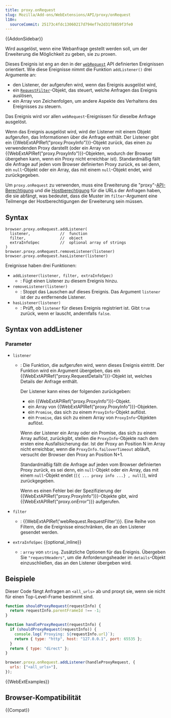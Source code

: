 ```yaml
---
title: proxy.onRequest
slug: Mozilla/Add-ons/WebExtensions/API/proxy/onRequest
l10n:
  sourceCommit: 25173c4fdc13060217d794ef7e2d31f8859f3fe0
---
```


{{AddonSidebar}}

Wird ausgelöst, wenn eine Webanfrage gestellt werden soll, um der Erweiterung die Möglichkeit zu geben, sie zu proxen.

Dieses Ereignis ist eng an den in der [`webRequest`](/de/docs/Mozilla/Add-ons/WebExtensions/API/webRequest) API definierten Ereignissen orientiert. Wie diese Ereignisse nimmt die Funktion `addListener()` drei Argumente an:

- den Listener, der aufgerufen wird, wenn das Ereignis ausgelöst wird,
- ein [`RequestFilter`](/de/docs/Mozilla/Add-ons/WebExtensions/API/webRequest/RequestFilter)-Objekt, das steuert, welche Anfragen das Ereignis auslösen,
- ein Array von Zeichenfolgen, um andere Aspekte des Verhaltens des Ereignisses zu steuern.

Das Ereignis wird vor allen `webRequest`-Ereignissen für dieselbe Anfrage ausgelöst.

Wenn das Ereignis ausgelöst wird, wird der Listener mit einem Objekt aufgerufen, das Informationen über die Anfrage enthält. Der Listener gibt ein {{WebExtAPIRef("proxy.ProxyInfo")}}-Objekt zurück, das einen zu verwendenden Proxy darstellt (oder ein Array von {{WebExtAPIRef("proxy.ProxyInfo")}}-Objekten, wodurch der Browser übergehen kann, wenn ein Proxy nicht erreichbar ist). Standardmäßig fällt die Anfrage auf jeden vom Browser definierten Proxy zurück, es sei denn, ein `null`-Objekt oder ein Array, das mit einem `null`-Objekt endet, wird zurückgegeben.

Um `proxy.onRequest` zu verwenden, muss eine Erweiterung die "proxy"-[API-Berechtigung](/de/docs/Mozilla/Add-ons/WebExtensions/manifest.json/permissions#api_permissions) und die [Hostberechtigung](/de/docs/Mozilla/Add-ons/WebExtensions/manifest.json/permissions#host_permissions) für die URLs der Anfragen haben, die sie abfängt, was bedeutet, dass die Muster im `filter`-Argument eine Teilmenge der Hostberechtigungen der Erweiterung sein müssen.

## Syntax

```js-nolint
browser.proxy.onRequest.addListener(
  listener,             //  function
  filter,               //  object
  extraInfoSpec         //  optional array of strings
)
browser.proxy.onRequest.removeListener(listener)
browser.proxy.onRequest.hasListener(listener)
```

Ereignisse haben drei Funktionen:

- `addListener(listener, filter, extraInfoSpec)`
  - : Fügt einen Listener zu diesem Ereignis hinzu.
- `removeListener(listener)`
  - : Stoppt das Lauschen auf dieses Ereignis. Das Argument `listener` ist der zu entfernende Listener.
- `hasListener(listener)`
  - : Prüft, ob `listener` für dieses Ereignis registriert ist. Gibt `true` zurück, wenn er lauscht, andernfalls `false`.

## Syntax von addListener

### Parameter

- `listener`

  - : Die Funktion, die aufgerufen wird, wenn dieses Ereignis eintritt. Der Funktion wird ein Argument übergeben, das ein {{WebExtAPIRef("proxy.RequestDetails")}}-Objekt ist, welches Details der Anfrage enthält.

    Der Listener kann eines der folgenden zurückgeben:

    - ein {{WebExtAPIRef("proxy.ProxyInfo")}}-Objekt.
    - ein Array von {{WebExtAPIRef("proxy.ProxyInfo")}}-Objekten.
    - ein `Promise`, das sich zu einem `ProxyInfo`-Objekt auflöst.
    - ein `Promise`, das sich zu einem Array von `ProxyInfo`-Objekten auflöst.

    Wenn der Listener ein Array oder ein Promise, das sich zu einem Array auflöst, zurückgibt, stellen die `ProxyInfo`-Objekte nach dem ersten eine Ausfallsicherung dar. Ist der Proxy an Position N im Array nicht erreichbar, wenn die `ProxyInfo.failoverTimeout` abläuft, versucht der Browser den Proxy an Position N+1.

    Standardmäßig fällt die Anfrage auf jeden vom Browser definierten Proxy zurück, es sei denn, ein `null`-Objekt oder ein Array, das mit einem `null`-Objekt endet (`[{ ... proxy info ...} , null]`), wird zurückgegeben.

    Wenn es einen Fehler bei der Spezifizierung der {{WebExtAPIRef("proxy.ProxyInfo")}}-Objekte gibt, wird {{WebExtAPIRef("proxy.onError")}} aufgerufen.

- `filter`
  - : {{WebExtAPIRef('webRequest.RequestFilter')}}. Eine Reihe von Filtern, die die Ereignisse einschränken, die an den Listener gesendet werden.
- `extraInfoSpec` {{optional_inline}}
  - : `array` von `string`. Zusätzliche Optionen für das Ereignis. Übergeben Sie `"requestHeaders"`, um die Anforderungsheader im `details`-Objekt einzuschließen, das an den Listener übergeben wird.

## Beispiele

Dieser Code fängt Anfragen an `<all_urls>` ab und proxyt sie, wenn sie nicht für einen Top-Level-Frame bestimmt sind.

```js
function shouldProxyRequest(requestInfo) {
  return requestInfo.parentFrameId !== -1;
}

function handleProxyRequest(requestInfo) {
  if (shouldProxyRequest(requestInfo)) {
    console.log(`Proxying: ${requestInfo.url}`);
    return { type: "http", host: "127.0.0.1", port: 65535 };
  }
  return { type: "direct" };
}

browser.proxy.onRequest.addListener(handleProxyRequest, {
  urls: ["<all_urls>"],
});
```

{{WebExtExamples}}

## Browser-Kompatibilität

{{Compat}}
